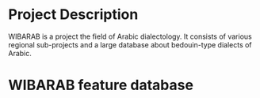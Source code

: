 # Project Description
WIBARAB is a project the field of Arabic dialectology. It consists of various regional sub-projects and a large database about bedouin-type dialects of Arabic.
# WIBARAB feature database
